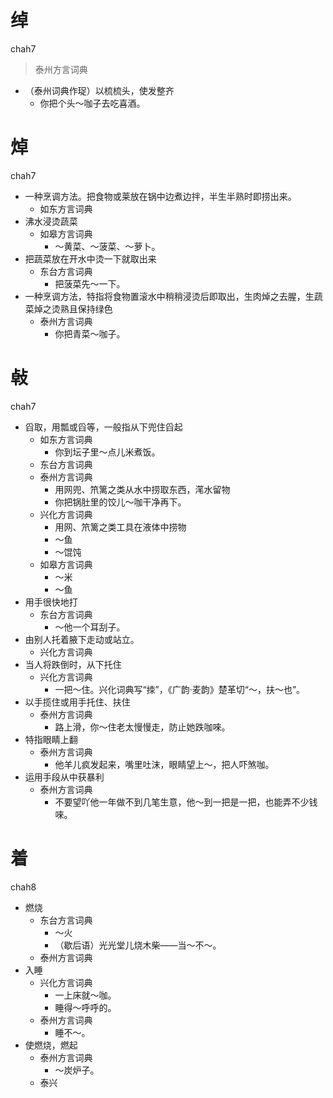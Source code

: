 # 绰
chah7
> 泰州方言词典
- （泰州词典作珿）以梳梳头，使发整齐
  - 你把个头～咖子去吃喜酒。

# 焯
chah7
+ 一种烹调方法。把食物或莱放在锅中边煮边拌，半生半熟时即捞出来。
  * 如东方言词典
+ 沸水浸烫蔬菜
  * 如皋方言词典
    - ～黄菜、～菠菜、～萝卜。
+ 把蔬菜放在开水中烫一下就取出来
  * 东台方言词典
    - 把菠菜先～一下。
+ 一种烹调方法，特指将食物置滚水中稍稍浸烫后即取出，生肉焯之去腥，生蔬菜焯之烫熟且保持绿色
  * 泰州方言词典
    - 你把青菜～咖子。

# 㪕
chah7
+ 舀取，用瓢或舀等，一般指从下兜住舀起
  * 如东方言词典
    - 你到坛子里～点儿米煮饭。
  * 东台方言词典
  * 泰州方言词典
    + 用网兜、笊篱之类从水中捞取东西，滗水留物
    - 你把锅肚里的饺儿～咖干净再下。
  * 兴化方言词典
    + 用网、笊篱之类工具在液体中捞物
    - ～鱼
    - ～馄饨
  * 如皋方言词典
    - ～米
    - ～鱼
+ 用手很快地打
  * 东台方言词典
    - ～他一个耳刮子。
+ 由别人托着腋下走动或站立。
  * 兴化方言词典
+ 当人将跌倒时，从下托住
  * 兴化方言词典
    - 一把～住。兴化词典写“拺”，《广韵·麦韵》楚革切“～，扶～也”。
+ 以手揽住或用手托住、扶住
  * 泰州方言词典
    - 路上滑，你～住老太慢慢走，防止她跌咖唻。
+ 特指眼睛上翻
  * 泰州方言词典
    - 他羊儿疯发起来，嘴里吐沫，眼睛望上～，把人吓煞咖。
+ 运用手段从中获暴利
  * 泰州方言词典
    - 不要望吖他一年做不到几笔生意，他～到一把是一把，也能弄不少钱唻。

# 着
chah8
+ 燃烧
  * 东台方言词典
    - ～火
    - （歇后语）光光堂儿烧木柴——当～不～。
  * 泰州方言词典
+ 入睡
  * 兴化方言词典
    - 一上床就～咖。
    - 睡得～呼呼的。
  * 泰州方言词典
    - 睡不～。
+ 使燃烧，燃起
  * 泰州方言词典
    - ～炭炉子。
  * 泰兴
